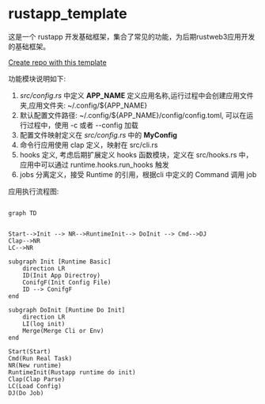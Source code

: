 # rustapp_template

这是一个 rustapp 开发基础框架，集合了常见的功能，为后期rustweb3应用开发的基础框架。

[Create repo with this template](https://github.com/new?template_name=rustapp_template&template_owner=rustweb3)

功能模块说明如下:

1. *src/config.rs* 中定义 **APP_NAME** 定义应用名称,运行过程中会创建应用文件夹,应用文件夹: ~/.config/${APP_NAME}
2. 默认配置文件路径: ~/.config/${APP_NAME}/config/config.toml, 可以在运行过程中，使用 -c 或者 --config 加载
3. 配置文件映射定义在 *src/config.rs* 中的 **MyConfig**
4. 命令行应用使用 clap 定义，映射在 src/cli.rs
5. hooks 定义, 考虑后期扩展定义 hooks 函数模块，定义在 src/hooks.rs 中，应用中可以通过 runtime.hooks.run_hooks 触发
6. jobs 分离定义，接受 Runtime 的引用，根据cli 中定义的 Command 调用 job

应用执行流程图:

```mermaid

graph TD


Start-->Init --> NR-->RuntimeInit--> DoInit --> Cmd-->DJ
Clap-->NR
LC-->NR

subgraph Init [Runtime Basic]
    direction LR
    ID(Init App Directroy)
    ConifgF(Init Config File)
    ID --> ConifgF 
end

subgraph DoInit [Runtime Do Init]
    direction LR
    LI(log init)
    Merge(Merge Cli or Env)
end

Start(Start)
Cmd(Run Real Task)
NR(New runtime)
RuntimeInit(Rustapp runtime do init)
Clap(Clap Parse)
LC(Load Config)
DJ(Do Job)
```